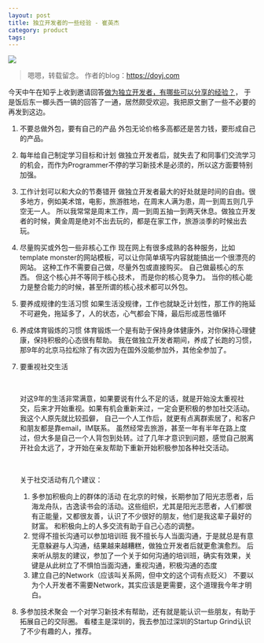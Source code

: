 ```yaml
---
layout: post
title: 独立开发者的一些经验 - 崔英杰
category: product
tags: 
---
```

![](https://cdn.kelu.org/blog/tags/interview.jpg)

> 嗯嗯，转载留念。 作者的blog：<https://doyj.com>

今天中午在知乎上收到邀请回答[做为独立开发者，有哪些可以分享的经验？](http://www.zhihu.com/question/24667846)， 于是饭后东一榔头西一镐的回答了一通，居然颇受欢迎。我把原文删了一些不必要的再发到这边。

1. 不要总做外包，要有自己的产品
   外包无论价格多高都还是苦力钱，要形成自己的产品。

2. 每年给自己制定学习目标和计划
   做独立开发者后，就失去了和同事们交流学习的机会，而作为Programmer不停的学习新技术是必须的，所以这方面要特别加强。

3. 工作计划可以和大众的节奏错开
   做独立开发者最大的好处就是时间的自由。很多地方，例如美术馆，电影，旅游胜地，在周末人满为患，周一到周五则几乎空无一人。 所以我常常是周末工作，周一到周五抽一到两天休息。做独立开发者的时候，黄金周是绝对不出去玩的，都是在家工作，旅游淡季的时候出去玩。

4. 尽量购买或外包一些非核心工作
   现在网上有很多成熟的各种服务，比如template monster的网站模板，可以让你简单填写内容就能搞出一个很漂亮的网站。 这种工作不需要自己做，尽量外包或直接购买。 自己做最核心的东西。 但这个核心并不等同于核心技术， 而是你的核心竞争力。 当你的核心能力是整合能力的时候，甚至所谓的核心技术都可以外包。

5. 要养成规律的生活习惯
   如果生活没规律，工作也就缺乏计划性，那工作的拖延不可避免，拖延多了，人的状态，心气都会下降，最后形成恶性循环

6. 养成体育锻炼的习惯
   体育锻炼一个是有助于保持身体健康外，对你保持心理健康，保持积极的心态很有帮助。 我在做独立开发者期间，养成了长跑的习惯，那9年的北京马拉松除了有次因为在国外没能参加外，其他全参加了。

7. 要重视社交生活

   ​

   对这9年的生活非常满意，如果要说有什么不足的话，就是开始没太重视社交，后来才开始重视。如果有机会重新来过，一定会更积极的参加社交活动。我这个人原先就比较孤僻， 自己一个人工作后，就更有点离群索居了，和客户和朋友都是靠email，IM联系。 虽然经常去旅游，甚至一年有半年在路上度过，但大多是自己一个人背包到处转。过了几年才意识到问题，感觉自己脱离开社会太远了，才开始在亲友帮助下重新开始积极参加各种社交活动。

   ​

   关于社交活动有几个建议：

   1. 多参加积极向上的群体的活动
      在北京的时候，长期参加了阳光志愿者，后海龙舟队，古逸读书会的活动。这些组织，尤其是阳光志愿者，人们都很有正能量，又都很友善，认识了不少很好的朋友，他们是我这辈子最好的财富。 和积极向上的人多交流有助于自己心态的调整。
   2. 觉得不擅长沟通可以参加培训班
      我不擅长与人当面沟通，于是就总是有意无意躲避与人沟通，结果越来越糟糕，做独立开发者后就更愈演愈烈。 后来听从朋友的建议，参加了一个关于如何沟通的培训班，确实有效果，关键是从此树立了不惧怕当面沟通，重视沟通，积极沟通的态度
   3. 建立自己的Network（应该叫关系网，但中文的这个词有点贬义）
      不要以为个人开发者不需要Network，其实应该是更需要，这个道理我今年才明白。

8. 多参加技术聚会
   一个对学习新技术有帮助，还有就是能认识一些朋友，有助于拓展自己的交际圈。 看楼主是深圳的，我去参加过深圳的Startup Grind认识了不少有趣的人，推荐。